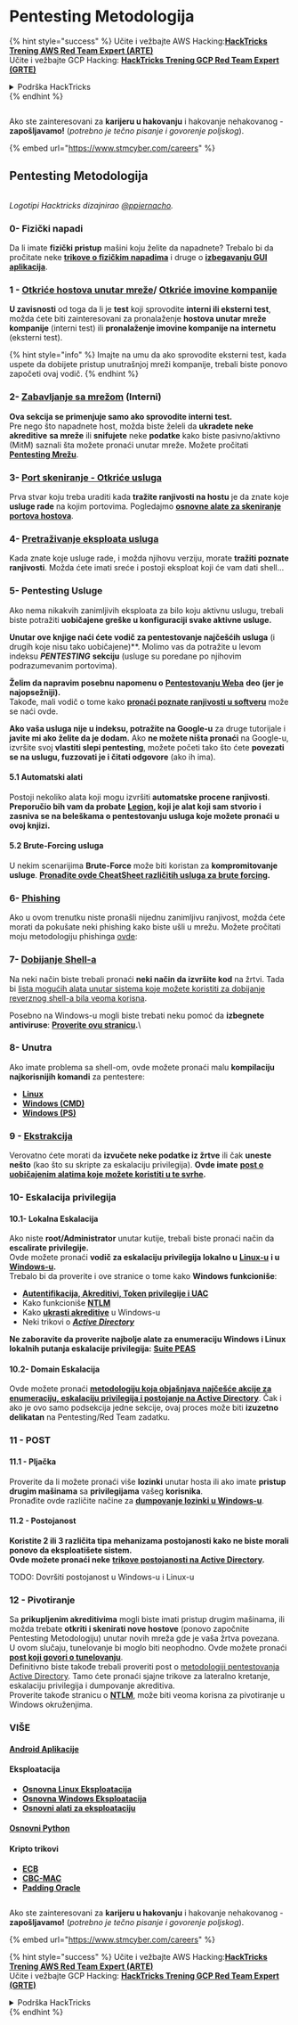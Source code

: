 # Pentesting Metodologija

{% hint style="success" %}
Učite i vežbajte AWS Hacking:<img src="../.gitbook/assets/arte.png" alt="" data-size="line">[**HackTricks Trening AWS Red Team Expert (ARTE)**](https://training.hacktricks.xyz/courses/arte)<img src="../.gitbook/assets/arte.png" alt="" data-size="line">\
Učite i vežbajte GCP Hacking: <img src="../.gitbook/assets/grte.png" alt="" data-size="line">[**HackTricks Trening GCP Red Team Expert (GRTE)**<img src="../.gitbook/assets/grte.png" alt="" data-size="line">](https://training.hacktricks.xyz/courses/grte)

<details>

<summary>Podrška HackTricks</summary>

* Proverite [**planove pretplate**](https://github.com/sponsors/carlospolop)!
* **Pridružite se** 💬 [**Discord grupi**](https://discord.gg/hRep4RUj7f) ili [**telegram grupi**](https://t.me/peass) ili **pratite** nas na **Twitteru** 🐦 [**@hacktricks\_live**](https://twitter.com/hacktricks\_live)**.**
* **Podelite hakerske trikove slanjem PR-ova na** [**HackTricks**](https://github.com/carlospolop/hacktricks) i [**HackTricks Cloud**](https://github.com/carlospolop/hacktricks-cloud) github repozitorijume.

</details>
{% endhint %}

<figure><img src="../.gitbook/assets/image (1) (1) (1) (1) (1) (1) (1) (1).png" alt=""><figcaption></figcaption></figure>

Ako ste zainteresovani za **karijeru u hakovanju** i hakovanje nehakovanog - **zapošljavamo!** (_potrebno je tečno pisanje i govorenje poljskog_).

{% embed url="https://www.stmcyber.com/careers" %}

## Pentesting Metodologija

<figure><img src="../.gitbook/assets/HACKTRICKS-logo.svg" alt=""><figcaption></figcaption></figure>

_Logotipi Hacktricks dizajnirao_ [_@ppiernacho_](https://www.instagram.com/ppieranacho/)_._

### 0- Fizički napadi

Da li imate **fizički pristup** mašini koju želite da napadnete? Trebalo bi da pročitate neke [**trikove o fizičkim napadima**](../hardware-physical-access/physical-attacks.md) i druge o [**izbegavanju GUI aplikacija**](../hardware-physical-access/escaping-from-gui-applications.md).

### 1 - [Otkriće hostova unutar mreže](pentesting-network/#discovering-hosts)/ [Otkriće imovine kompanije](external-recon-methodology/)

**U zavisnosti** od toga da li je **test** koji sprovodite **interni ili eksterni test**, možda ćete biti zainteresovani za pronalaženje **hostova unutar mreže kompanije** (interni test) ili **pronalaženje imovine kompanije na internetu** (eksterni test).

{% hint style="info" %}
Imajte na umu da ako sprovodite eksterni test, kada uspete da dobijete pristup unutrašnjoj mreži kompanije, trebali biste ponovo započeti ovaj vodič.
{% endhint %}

### **2-** [**Zabavljanje sa mrežom**](pentesting-network/) **(Interni)**

**Ova sekcija se primenjuje samo ako sprovodite interni test.**\
Pre nego što napadnete host, možda biste želeli da **ukradete neke akreditive** **sa mreže** ili **snifujete** neke **podatke** kako biste pasivno/aktivno (MitM) saznali šta možete pronaći unutar mreže. Možete pročitati [**Pentesting Mrežu**](pentesting-network/#sniffing).

### 3- [Port skeniranje - Otkriće usluga](pentesting-network/#scanning-hosts)

Prva stvar koju treba uraditi kada **tražite ranjivosti na hostu** je da znate koje **usluge rade** na kojim portovima. Pogledajmo [**osnovne alate za skeniranje portova hostova**](pentesting-network/#scanning-hosts).

### **4-** [Pretraživanje eksploata usluga](search-exploits.md)

Kada znate koje usluge rade, i možda njihovu verziju, morate **tražiti poznate ranjivosti**. Možda ćete imati sreće i postoji eksploat koji će vam dati shell...

### **5-** Pentesting Usluge

Ako nema nikakvih zanimljivih eksploata za bilo koju aktivnu uslugu, trebali biste potražiti **uobičajene greške u konfiguraciji svake aktivne usluge.**

**Unutar ove knjige naći ćete vodič za pentestovanje najčešćih usluga** (i drugih koje nisu tako uobičajene)**. Molimo vas da potražite u levom indeksu _**PENTESTING**_ **sekciju** (usluge su poredane po njihovim podrazumevanim portovima).

**Želim da napravim posebnu napomenu o** [**Pentestovanju Weba**](../network-services-pentesting/pentesting-web/) **deo (jer je najopsežniji).**\
Takođe, mali vodič o tome kako [**pronaći poznate ranjivosti u softveru**](search-exploits.md) može se naći ovde.

**Ako vaša usluga nije u indeksu, potražite na Google-u** za druge tutorijale i **javite mi ako želite da je dodam.** Ako **ne možete ništa pronaći** na Google-u, izvršite svoj **vlastiti slepi pentesting**, možete početi tako što ćete **povezati se na uslugu, fuzzovati je i čitati odgovore** (ako ih ima).

#### 5.1 Automatski alati

Postoji nekoliko alata koji mogu izvršiti **automatske procene ranjivosti**. **Preporučio bih vam da probate** [**Legion**](https://github.com/carlospolop/legion)**, koji je alat koji sam stvorio i zasniva se na beleškama o pentestovanju usluga koje možete pronaći u ovoj knjizi.**

#### **5.2 Brute-Forcing usluga**

U nekim scenarijima **Brute-Force** može biti koristan za **kompromitovanje** **usluge**. [**Pronađite ovde CheatSheet različitih usluga za brute forcing**](brute-force.md)**.**

### 6- [Phishing](phishing-methodology/)

Ako u ovom trenutku niste pronašli nijednu zanimljivu ranjivost, možda ćete morati da pokušate neki phishing kako biste ušli u mrežu. Možete pročitati moju metodologiju phishinga [ovde](phishing-methodology/):

### **7-** [**Dobijanje Shell-a**](reverse-shells/)

Na neki način biste trebali pronaći **neki način da izvršite kod** na žrtvi. Tada bi [lista mogućih alata unutar sistema koje možete koristiti za dobijanje reverznog shell-a bila veoma korisna](reverse-shells/).

Posebno na Windows-u mogli biste trebati neku pomoć da **izbegnete antiviruse**: [**Proverite ovu stranicu**](../windows-hardening/av-bypass.md)**.**\\

### 8- Unutra

Ako imate problema sa shell-om, ovde možete pronaći malu **kompilaciju najkorisnijih komandi** za pentestere:

* [**Linux**](../linux-hardening/useful-linux-commands.md)
* [**Windows (CMD)**](../windows-hardening/basic-cmd-for-pentesters.md)
* [**Windows (PS)**](../windows-hardening/basic-powershell-for-pentesters/)

### **9 -** [**Ekstrakcija**](exfiltration.md)

Verovatno ćete morati da **izvučete neke podatke iz žrtve** ili čak **uneste nešto** (kao što su skripte za eskalaciju privilegija). **Ovde imate** [**post o uobičajenim alatima koje možete koristiti u te svrhe**](exfiltration.md)**.**

### **10- Eskalacija privilegija**

#### **10.1- Lokalna Eskalacija**

Ako niste **root/Administrator** unutar kutije, trebali biste pronaći način da **escalirate privilegije.**\
Ovde možete pronaći **vodič za eskalaciju privilegija lokalno u** [**Linux-u**](../linux-hardening/privilege-escalation/) **i u** [**Windows-u**](../windows-hardening/windows-local-privilege-escalation/)**.**\
Trebalo bi da proverite i ove stranice o tome kako **Windows funkcioniše**:

* [**Autentifikacija, Akreditivi, Token privilegije i UAC**](../windows-hardening/authentication-credentials-uac-and-efs/)
* Kako funkcioniše [**NTLM**](../windows-hardening/ntlm/)
* Kako [**ukrasti akreditive**](https://github.com/carlospolop/hacktricks/blob/master/generic-methodologies-and-resources/broken-reference/README.md) u Windows-u
* Neki trikovi o [_**Active Directory**_](../windows-hardening/active-directory-methodology/)

**Ne zaboravite da proverite najbolje alate za enumeraciju Windows i Linux lokalnih putanja eskalacije privilegija:** [**Suite PEAS**](https://github.com/carlospolop/privilege-escalation-awesome-scripts-suite)

#### **10.2- Domain Eskalacija**

Ovde možete pronaći [**metodologiju koja objašnjava najčešće akcije za enumeraciju, eskalaciju privilegija i postojanje na Active Directory**](../windows-hardening/active-directory-methodology/). Čak i ako je ovo samo podsekcija jedne sekcije, ovaj proces može biti **izuzetno delikatan** na Pentesting/Red Team zadatku.

### 11 - POST

#### **11**.1 - Pljačka

Proverite da li možete pronaći više **lozinki** unutar hosta ili ako imate **pristup drugim mašinama** sa **privilegijama** vašeg **korisnika**.\
Pronađite ovde različite načine za [**dumpovanje lozinki u Windows-u**](https://github.com/carlospolop/hacktricks/blob/master/generic-methodologies-and-resources/broken-reference/README.md).

#### 11.2 - Postojanost

**Koristite 2 ili 3 različita tipa mehanizama postojanosti kako ne biste morali ponovo da eksploatišete sistem.**\
**Ovde možete pronaći neke** [**trikove postojanosti na Active Directory**](../windows-hardening/active-directory-methodology/#persistence)**.**

TODO: Dovršiti postojanost u Windows-u i Linux-u

### 12 - Pivotiranje

Sa **prikupljenim akreditivima** mogli biste imati pristup drugim mašinama, ili možda trebate **otkriti i skenirati nove hostove** (ponovo započnite Pentesting Metodologiju) unutar novih mreža gde je vaša žrtva povezana.\
U ovom slučaju, tunelovanje bi moglo biti neophodno. Ovde možete pronaći [**post koji govori o tunelovanju**](tunneling-and-port-forwarding.md).\
Definitivno biste takođe trebali proveriti post o [metodologiji pentestovanja Active Directory](../windows-hardening/active-directory-methodology/). Tamo ćete pronaći sjajne trikove za lateralno kretanje, eskalaciju privilegija i dumpovanje akreditiva.\
Proverite takođe stranicu o [**NTLM**](../windows-hardening/ntlm/), može biti veoma korisna za pivotiranje u Windows okruženjima.

### VIŠE

#### [Android Aplikacije](../mobile-pentesting/android-app-pentesting/)

#### **Eksploatacija**

* [**Osnovna Linux Eksploatacija**](broken-reference/)
* [**Osnovna Windows Eksploatacija**](../binary-exploitation/windows-exploiting-basic-guide-oscp-lvl.md)
* [**Osnovni alati za eksploataciju**](../binary-exploitation/basic-stack-binary-exploitation-methodology/tools/)

#### [**Osnovni Python**](python/)

#### **Kripto trikovi**

* [**ECB**](../crypto-and-stego/electronic-code-book-ecb.md)
* [**CBC-MAC**](../crypto-and-stego/cipher-block-chaining-cbc-mac-priv.md)
* [**Padding Oracle**](../crypto-and-stego/padding-oracle-priv.md)

<figure><img src="../.gitbook/assets/image (1) (1) (1) (1) (1) (1) (1) (1).png" alt=""><figcaption></figcaption></figure>

Ako ste zainteresovani za **karijeru u hakovanju** i hakovanje nehakovanog - **zapošljavamo!** (_potrebno je tečno pisanje i govorenje poljskog_).

{% embed url="https://www.stmcyber.com/careers" %}

{% hint style="success" %}
Učite i vežbajte AWS Hacking:<img src="../.gitbook/assets/arte.png" alt="" data-size="line">[**HackTricks Trening AWS Red Team Expert (ARTE)**](https://training.hacktricks.xyz/courses/arte)<img src="../.gitbook/assets/arte.png" alt="" data-size="line">\
Učite i vežbajte GCP Hacking: <img src="../.gitbook/assets/grte.png" alt="" data-size="line">[**HackTricks Trening GCP Red Team Expert (GRTE)**<img src="../.gitbook/assets/grte.png" alt="" data-size="line">](https://training.hacktricks.xyz/courses/grte)

<details>

<summary>Podrška HackTricks</summary>

* Proverite [**planove pretplate**](https://github.com/sponsors/carlospolop)!
* **Pridružite se** 💬 [**Discord grupi**](https://discord.gg/hRep4RUj7f) ili [**telegram grupi**](https://t.me/peass) ili **pratite** nas na **Twitteru** 🐦 [**@hacktricks\_live**](https://twitter.com/hacktricks\_live)**.**
* **Podelite hakerske trikove slanjem PR-ova na** [**HackTricks**](https://github.com/carlospolop/hacktricks) i [**HackTricks Cloud**](https://github.com/carlospolop/hacktricks-cloud) github repozitorijume.

</details>
{% endhint %}
